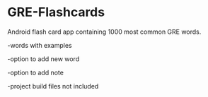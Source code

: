 # GRE-Flashcards
Android flash card app containing 1000 most common GRE words.

-words with examples


-option to add new word

-option to add note

-project build files not included

